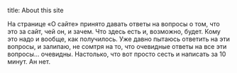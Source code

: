 title: About this site

На странице «О сайте» принято давать ответы на вопросы о том, что это за сайт, чей он, и зачем. Что здесь есть и, возможно, будет. Кому это надо и вообще, как получилось. Уже давно пытаюсь ответить на эти вопросы, и залипаю, не сомтря на то, что очевидные ответы на все эти вопросы... очевидны. Настолько, что вот просто сесть и написать за 10 минут. Ан нет.
